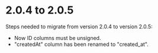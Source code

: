 # 2.0.4 to 2.0.5

Steps needed to migrate from version 2.0.4 to version 2.0.5:

* Now ID columns must be unsigned.
* "createdAt" column has been renamed to "created\_at".
